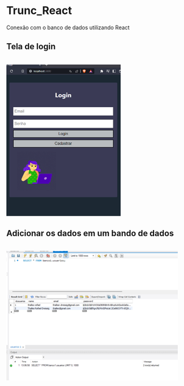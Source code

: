 # Trunc_React
Conexão com o banco de dados utilizando React

## Tela de login
<br>
<img width="300" src="src/assets/to_readme/log.png">
<br>

## Adicionar os dados em um bando de dados
<br>
<img width="450" src="src/assets/to_readme/banco.png">
<br>
